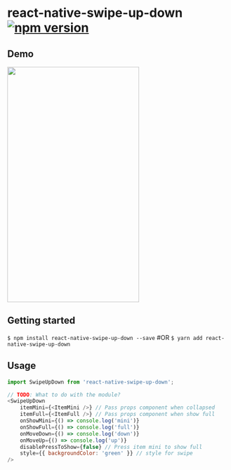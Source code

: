 
# react-native-swipe-up-down [![npm version](https://badge.fury.io/js/react-native-swipe-up-down.svg)](https://badge.fury.io/js/react-native-swipe-up-down)

## Demo
<img src="https://im.ezgif.com/tmp/ezgif-1-dce6f748e0.gif" data-canonical-src="./demo.gif" width="300" height="536" />

## Getting started

`$ npm install react-native-swipe-up-down --save`
#OR
`$ yarn add react-native-swipe-up-down`

## Usage
```javascript
import SwipeUpDown from 'react-native-swipe-up-down';

// TODO: What to do with the module?
<SwipeUpDown
	itemMini={<ItemMini />} // Pass props component when collapsed
	itemFull={<ItemFull />} // Pass props component when show full
	onShowMini={() => console.log('mini')}
	onShowFull={() => console.log('full')}
	onMoveDown={() => console.log('down')}
	onMoveUp={() => console.log('up')}
	disablePressToShow={false} // Press item mini to show full
	style={{ backgroundColor: 'green' }} // style for swipe
/>
```
  